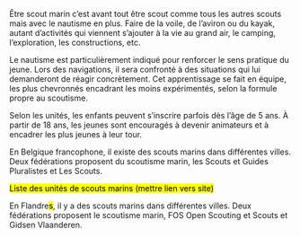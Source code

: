 Être scout marin c’est avant tout être scout comme tous les autres scouts mais avec le nautisme en plus.
Faire de la voile, de l’aviron ou du kayak, autant d’activités qui viennent s’ajouter à la vie au grand air,
le camping, l’exploration, les constructions, etc.

Le nautisme est particulièrement indiqué pour renforcer le sens pratique du jeune. Lors des navigations,
il sera confronté à des situations qui lui demanderont de réagir concrètement. Cet apprentissage se fait en équipe,
les plus chevronnés encadrant les moins expérimentés, selon la formule propre au scoutisme.

Selon les unités, les enfants peuvent s’inscrire parfois dès l’âge de 5 ans.
À partir de 18 ans, les jeunes sont encouragés à devenir animateurs et à encadrer les plus jeunes à leur tour.

En Belgique francophone, il existe des scouts marins dans différentes villes.
Deux fédérations proposent du scoutisme marin, les Scouts et Guides Pluralistes et Les Scouts.

<mark>Liste des unités de scouts marins (mettre lien vers site)</mark>

En Flandre<mark>s</mark>, il y a des scouts marins dans différentes villes.
Deux fédérations proposent le scoutisme marin, FOS Open Scouting et Scouts et Gidsen Vlaanderen.
